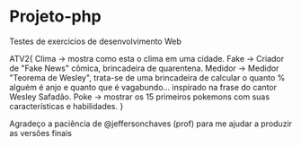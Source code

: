 # Projeto-php
Testes de exercicios de desenvolvimento Web

ATV2{
Clima -> mostra como esta o clima em uma cidade.
Fake -> Criador de "Fake News" cômica, brincadeira de quarentena.
Medidor -> Medidor "Teorema de Wesley", trata-se de uma brincadeira de calcular o quanto % alguém é anjo e quanto que é vagabundo... inspirado na frase do cantor Wesley Safadão.
Poke -> mostrar os 15 primeiros pokemons com suas características e habilidades. }

Agradeço a paciência de @jeffersonchaves (prof) para me ajudar a produzir as versões finais
